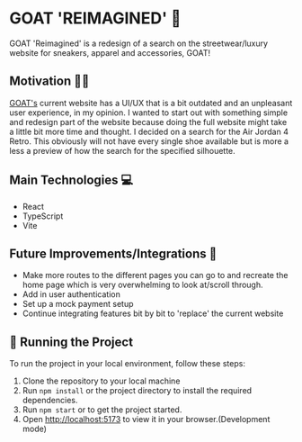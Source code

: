 # GOAT 'REIMAGINED' 👟

GOAT 'Reimagined' is a redesign of a search on the streetwear/luxury website for sneakers, apparel and accessories, GOAT! 


## Motivation ✍🏽

[GOAT's](https://www.goat.com/) current website has a UI/UX that is a bit outdated and an unpleasant user experience, in my opinion. I wanted to start out with something simple and redesign part of the website because doing the full website might take a little bit more time and thought. I decided on a search for the Air Jordan 4 Retro. This obviously will not have every single shoe available but is more a less a preview of how the search for the specified silhouette. 

## Main Technologies 💻

- React
- TypeScript
- Vite

## Future Improvements/Integrations 🤔

- Make more routes to the different pages you can go to and recreate the home page which is very overwhelming to look at/scroll through. 
- Add in user authentication
- Set up a mock payment setup
- Continue integrating features bit by bit to 'replace' the current website

## 🚦 Running the Project

To run the project in your local environment, follow these steps:

1. Clone the repository to your local machine
2. Run `npm install` or the project directory to install the required dependencies.
3. Run `npm start` or to get the project started.
4. Open [http://localhost:5173](http://localhost:5173) to view it in your browser.(Development mode)